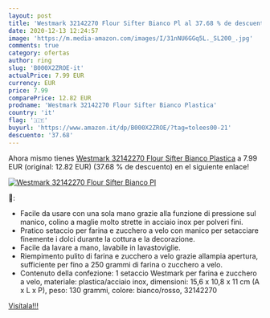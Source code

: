 ```yaml
---
layout: post
title: 'Westmark 32142270 Flour Sifter Bianco Pl al 37.68 % de descuento'
date: 2020-12-13 12:24:57
image: 'https://m.media-amazon.com/images/I/31nNU6GGq5L._SL200_.jpg'
comments: true
category: ofertas
author: ring
slug: 'B000X2ZROE-it'
actualPrice: 7.99 EUR
currency: EUR
price: 7.99
comparePrice: 12.82 EUR
prodname: 'Westmark 32142270 Flour Sifter Bianco Plastica'
country: 'it'
flag: '🇮🇹'
buyurl: 'https://www.amazon.it/dp/B000X2ZROE/?tag=tolees00-21'
descuento: '37.68'
---
```


Ahora mismo tienes [Westmark 32142270 Flour Sifter Bianco Plastica](https://www.amazon.it/dp/B000X2ZROE/?tag=tolees00-21) a 7.99 EUR (original: 12.82 EUR) (37.68 %  de descuento) en el siguiente enlace!

[![Westmark 32142270 Flour Sifter Bianco Pl](https://m.media-amazon.com/images/I/31nNU6GGq5L._SL200_.jpg)](https://www.amazon.it/dp/B000X2ZROE/?tag=tolees00-21)

🔎:

- Facile da usare con una sola mano grazie alla funzione di pressione sul manico, colino a maglie molto strette in acciaio inox per polveri fini.
- Pratico setaccio per farina e zucchero a velo con manico per setacciare finemente i dolci durante la cottura e la decorazione.
- Facile da lavare a mano, lavabile in lavastoviglie.
- Riempimento pulito di farina e zucchero a velo grazie allampia apertura, sufficiente per fino a 250 grammi di farina o zucchero a velo.
- Contenuto della confezione: 1 setaccio Westmark per farina e zucchero a velo, materiale: plastica/acciaio inox, dimensioni: 15,6 x 10,8 x 11 cm (A x L x P), peso: 130 grammi, colore: bianco/rosso, 32142270

[Visítala!!!](https://www.amazon.it/dp/B000X2ZROE/?tag=tolees00-21)
